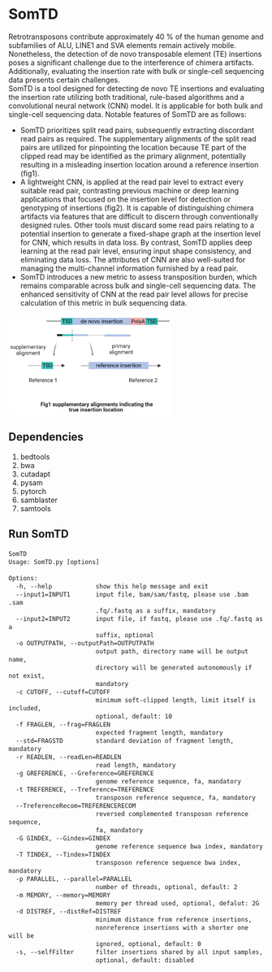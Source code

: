 # SomTD  
Retrotransposons contribute approximately 40 % of the human genome and subfamilies of ALU, LINE1 and SVA elements remain actively mobile. Nonetheless, the detection of de novo transposable element (TE) insertions poses a significant challenge due to the interference of chimera artifacts. Additionally, evaluating the insertion rate with bulk or single-cell sequencing data presents certain challenges.  
SomTD is a tool designed for detecting de novo TE insertions and evaluating the insertion rate utilizing both traditional, rule-based algorithms and a convolutional neural network (CNN) model. It is applicable for both bulk and single-cell sequencing data. Notable features of SomTD are as follows:  
- SomTD prioritizes split read pairs, subsequently extracting discordant read pairs as required. The supplementary alignments of the split read pairs are utilized for pinpointing the location because TE part of the clipped read may be identified as the primary alignment, potentially resulting in a misleading insertion location around a reference insertion (fig1).  
- A lightweight CNN, is applied at the read pair level to extract every suitable read pair, contrasting previous machine or deep learning applications that focused on the insertion level for detection or genotyping of insertions (fig2). It is capable of distinguishing chimera artifacts via features that are difficult to discern through conventionally designed rules. Other tools must discard some read pairs relating to a potential insertion to generate a fixed-shape graph at the insertion level for CNN, which results in data loss. By contrast, SomTD applies deep learning at the read pair level, ensuring input shape consistency, and eliminating data loss. The attributes of CNN are also well-suited for managing the multi-channel information furnished by a read pair.  
- SomTD introduces a new metric to assess transposition burden, which remains comparable across bulk and single-cell sequencing data. The enhanced sensitivity of CNN at the read pair level allows for precise calculation of this metric in bulk sequencing data.
<img src="https://github.com/MarcelloMalpighi/SomTD/blob/main/SomTD_fig1.png" height="197px" width="320px"/>  

## Dependencies  
1. bedtools  
2. bwa  
3. cutadapt  
4. pysam  
5. pytorch  
6. samblaster  
7. samtools  
## Run SomTD  
```
SomTD
Usage: SomTD.py [options]

Options:
  -h, --help            show this help message and exit
  --input1=INPUT1       input file, bam/sam/fastq, please use .bam .sam
                        .fq/.fastq as a suffix, mandatory
  --input2=INPUT2       input file, if fastq, please use .fq/.fastq as a
                        suffix, optional
  -o OUTPUTPATH, --outputPath=OUTPUTPATH
                        output path, directory name will be output name,
                        directory will be generated autonomously if not exist,
                        mandatory
  -c CUTOFF, --cutoff=CUTOFF
                        minimum soft-clipped length, limit itself is included,
                        optional, default: 10
  -f FRAGLEN, --frag=FRAGLEN
                        expected fragment length, mandatory
  --std=FRAGSTD         standard deviation of fragment length, mandatory
  -r READLEN, --readLen=READLEN
                        read length, mandatory
  -g GREFERENCE, --Greference=GREFERENCE
                        genome reference sequence, fa, mandatory
  -t TREFERENCE, --Treference=TREFERENCE
                        transposon reference sequence, fa, mandatory
  --TreferenceRecom=TREFERENCERECOM
                        reversed complemented transposon reference sequence,
                        fa, mandatory
  -G GINDEX, --Gindex=GINDEX
                        genome reference sequence bwa index, mandatory
  -T TINDEX, --Tindex=TINDEX
                        transposon reference sequence bwa index, mandatory
  -p PARALLEL, --parallel=PARALLEL
                        number of threads, optional, default: 2
  -m MEMORY, --memory=MEMORY
                        memory per thread used, optional, defalut: 2G
  -d DISTREF, --distRef=DISTREF
                        minimum distance from reference insertions,
                        nonreference insertions with a shorter one will be
                        ignored, optional, default: 0
  -s, --selfFilter      filter insertions shared by all input samples,
                        optional, default: disabled
```
